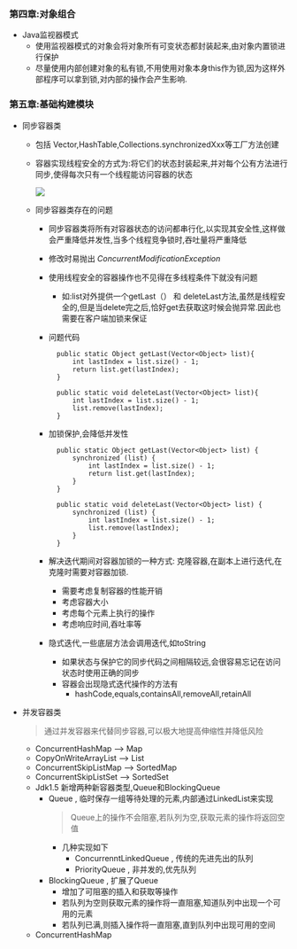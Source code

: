 ### 第四章:对象组合
* Java监视器模式
	* 使用监视器模式的对象会将对象所有可变状态都封装起来,由对象内置锁进行保护
	* 尽量使用内部创建对象的私有锁,不用使用对象本身this作为锁,因为这样外部程序可以拿到锁,对内部的操作会产生影响.

### 第五章:基础构建模块
* 同步容器类
	* 包括 Vector,HashTable,Collections.synchronizedXxx等工厂方法创建
	* 容器实现线程安全的方式为:将它们的状态封装起来,并对每个公有方法进行同步,使得每次只有一个线程能访问容器的状态
	
		![](http://i.imgur.com/HSuLNcH.png)		
		
	* 同步容器类存在的问题
		* 同步容器类将所有对容器状态的访问都串行化,以实现其安全性,这样做会严重降低并发性,当多个线程竞争锁时,吞吐量将严重降低
		* 修改时易抛出 *ConcurrentModificationException*
		* 使用线程安全的容器操作也不见得在多线程条件下就没有问题
			* 如:list对外提供一个getLast（） 和 deleteLast方法,虽然是线程安全的,但是当delete完之后,恰好get去获取这时候会抛异常.因此也需要在客户端加锁来保证
		* 问题代码
		
				public static Object getLast(Vector<Object> list){
					int lastIndex = list.size() - 1;
					return list.get(lastIndex);
				}
				
				public static void deleteLast(Vector<Object> list){
					int lastIndex = list.size() - 1;
					list.remove(lastIndex);
				}		
		* 加锁保护,会降低并发性
		
				public static Object getLast(Vector<Object> list) {
					synchronized (list) {
						int lastIndex = list.size() - 1;
						return list.get(lastIndex);
					}
				}
			
				public static void deleteLast(Vector<Object> list) {
					synchronized (list) {
						int lastIndex = list.size() - 1;
						list.remove(lastIndex);
					}
				} 
		* 解决迭代期间对容器加锁的一种方式: 克隆容器,在副本上进行迭代,在克隆时需要对容器加锁.
			* 需要考虑复制容器的性能开销
			* 考虑容器大小
			* 考虑每个元素上执行的操作
			* 考虑响应时间,吞吐率等
		* 隐式迭代,一些底层方法会调用迭代,如toString
			* 如果状态与保护它的同步代码之间相隔较远,会很容易忘记在访问状态时使用正确的同步
			* 容器会出现隐式迭代操作的方法有
				* hashCode,equals,containsAll,removeAll,retainAll

* 并发容器类
	> 通过并发容器来代替同步容器,可以极大地提高伸缩性并降低风险
	* ConcurrentHashMap	——> Map
	* CopyOnWriteArrayList ——> List
	* ConcurrentSkipListMap ——> SortedMap
	* ConcurrentSkipListSet ——> SortedSet
	* Jdk1.5 新增两种新容器类型,Queue和BlockingQueue
		* Queue , 临时保存一组等待处理的元素,内部通过LinkedList来实现
			> Queue上的操作不会阻塞,若队列为空,获取元素的操作将返回空值
			* 几种实现如下
				* ConcurrenntLinkedQueue , 传统的先进先出的队列
				* PriorityQueue , 非并发的,优先队列
		* BlockingQueue , 扩展了Queue
			* 增加了可阻塞的插入和获取等操作
			* 若队列为空则获取元素的操作将一直阻塞,知道队列中出现一个可用的元素
			* 若队列已满,则插入操作将一直阻塞,直到队列中出现可用的空间
	* ConcurrentHashMap